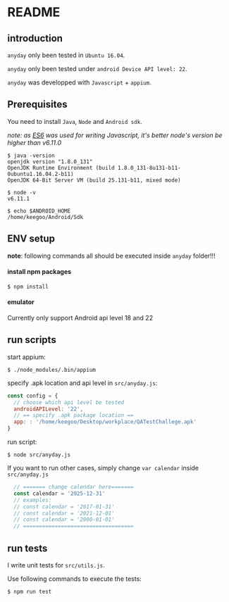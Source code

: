 # README

## introduction

`anyday` only been tested in `Ubuntu 16.04`.

`anyday` only been tested under `android Device API level: 22`.

`anyday` was developped with `Javascript` + `appium`.

## Prerequisites

You need to install `Java`, `Node` and `Android sdk`.

*note: as [ES6](https://github.com/lukehoban/es6features) was used for writing Javascript, it's better node's version be higher than v6.11.0* 

```shell
$ java -version
openjdk version "1.8.0_131"
OpenJDK Runtime Environment (build 1.8.0_131-8u131-b11-0ubuntu1.16.04.2-b11)
OpenJDK 64-Bit Server VM (build 25.131-b11, mixed mode)
```

```shell
$ node -v
v6.11.1
```

```shell
$ echo $ANDROID_HOME
/home/keegoo/Android/Sdk
```

## ENV setup

**note**: following commands all should be executed inside `anyday` folder!!!

#### install npm packages

```shell
$ npm install
```

#### emulator

Currently only support Android api level 18 and 22

## run scripts

start appium:

```shell
$ ./node_modules/.bin/appium
```

specify .apk location and api level in `src/anyday.js`:

```javascript
const config = {
  // choose which api level be tested
  androidAPILevel: '22',
  // == specify .apk package location ==
  app: : '/home/keegoo/Desktop/workplace/QATestChallege.apk'
}
```

run script:

```shell
$ node src/anyday.js
```

If you want to run other cases, simply change `var calendar` inside `src/anyday.js`

```javascript
  // ======= change calendar here=======
  const calendar = '2025-12-31'
  // examples: 
  // const calendar = '2017-01-31'
  // const calendar = '2021-12-01'
  // const calendar = '2000-01-01'
  // ===================================
```


## run tests

I write unit tests for `src/utils.js`. 

Use following commands to execute the tests:

```shell
$ npm run test
```